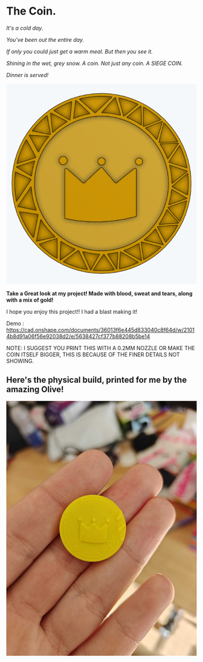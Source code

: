 # The Coin.

_It's a cold day._

_You've been out the entire day._

_If only you could just get a warm meal. But then you see it._ 

_Shining in the wet, grey snow. A coin. Not just any coin. A SIEGE COIN._

_Dinner is served!_

![Screenshot](images/Screenshot%202025-10-06%20080305.png)

**Take a Great look at my project! Made with blood, sweat and tears, along with a mix of gold!**

I hope you enjoy this project!! I had a blast making it!

Demo : https://cad.onshape.com/documents/36013f6e445d833040c8f64d/w/21014b8d91a06f56e92038d2/e/5638427cf377b88208b5be14

NOTE: I SUGGEST YOU PRINT THIS WITH A 0.2MM NOZZLE OR MAKE THE COIN ITSELF BIGGER, THIS IS BECAUSE OF THE FINER DETAILS NOT SHOWING.

## Here's the physical build, printed for me by the amazing Olive!
![](images/IMG20251006121605.jpg)
